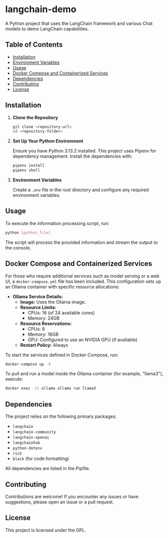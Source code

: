 # langchain-demo

A Python project that uses the LangChain framework and various Chat models to demo LangChain capabilities.

## Table of Contents

- [Installation](#installation)
- [Environment Variables](#environment-variables)
- [Usage](#usage)
- [Docker Compose and Containerized Services](#docker-compose-and-containerized-services)
- [Dependencies](#dependencies)
- [Contributing](#contributing)
- [License](#license)

## Installation

1. **Clone the Repository**

   ```bash
   git clone <repository-url>
   cd <repository-folder>
   ```

2. **Set Up Your Python Environment**

   Ensure you have Python 3.13.2 installed. This project uses Pipenv for dependency management. Install the dependencies with:

   ```bash
   pipenv install
   pipenv shell
   ```

3. **Environment Variables**

   Create a `.env` file in the root directory and configure any required environment variables.

## Usage

To execute the information processing script, run:

```bash
python [python_file]
```

The script will process the provided information and stream the output to the console.

## Docker Compose and Containerized Services

For those who require additional services such as model serving or a web UI, a `docker-compose.yml` file has been included. This configuration sets up an Ollama container with specific resource allocations:

- **Ollama Service Details:**
   - **Image:** Uses the Ollama image.
   - **Resource Limits:**
      - CPUs: 16 (of 24 available cores)
      - Memory: 24GB
   - **Resource Reservations:**
      - CPUs: 8
      - Memory: 16GB
      - GPU: Configured to use an NVIDIA GPU (if available)
   - **Restart Policy:** Always

To start the services defined in Docker Compose, run:

```bash
docker-compose up -d
```

To pull and run a model inside the Ollama container (for example, "llama3"), execute:

```bash
docker exec -it ollama ollama run llama3
```

## Dependencies

The project relies on the following primary packages:

- `langchain`
- `langchain-community`
- `langchain-openai`
- `langchainhub`
- `python-dotenv`
- `rich`
- `black` (for code formatting)

All dependencies are listed in the Pipfile.

## Contributing

Contributions are welcome! If you encounter any issues or have suggestions, please open an issue or a pull request.

## License

This project is licensed under the GPL.